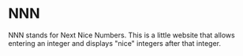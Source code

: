 # NNN

NNN <!-- in this particular case --> stands for Next Nice Numbers. This is a little website that allows entering an integer and displays "nice" integers after that integer.

<!-- You are allowed to use it whether or not it is November --> 
